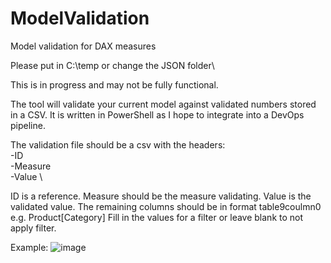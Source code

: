 # ModelValidation
Model validation for DAX measures

Please put in C:\temp or change the JSON folder\

This is in progress and may not be fully functional.

The tool will validate your current model against validated numbers stored in a CSV. It is written in PowerShell as I hope to integrate into a DevOps pipeline.


The validation file should be a csv with the headers: \
-ID \
-Measure \
-Value \

ID is a reference. Measure should be the measure validating. Value is the validated value.
The remaining columns should be in format table9coulmn0 e.g. Product[Category]
Fill in the values for a filter or leave blank to not apply filter.

Example:
![image](https://user-images.githubusercontent.com/68716422/119565427-8a0c1800-bd6f-11eb-8c61-e2fa2b85bd2c.png)
